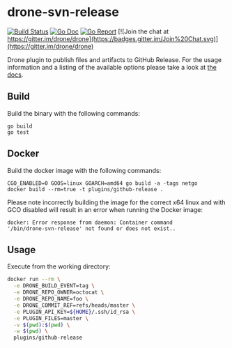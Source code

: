 # drone-svn-release

[![Build Status](http://beta.drone.io/api/badges/crandles/drone-svn-release/status.svg)](http://beta.drone.io/crandles/drone-svn-release)
[![Go Doc](https://godoc.org/github.com/crandles/drone-svn-release?status.svg)](http://godoc.org/github.com/crandles/drone-svn-release)
[![Go Report](https://goreportcard.com/badge/github.com/crandles/drone-svn-release)](https://goreportcard.com/report/github.com/crandles/drone-svn-release)
[![Join the chat at https://gitter.im/drone/drone](https://badges.gitter.im/Join%20Chat.svg)](https://gitter.im/drone/drone)

Drone plugin to publish files and artifacts to GitHub Release. For the usage
information and a listing of the available options please take a look at
[the docs](DOCS.md).

## Build

Build the binary with the following commands:

```
go build
go test
```

## Docker

Build the docker image with the following commands:

```
CGO_ENABLED=0 GOOS=linux GOARCH=amd64 go build -a -tags netgo
docker build --rm=true -t plugins/github-release .
```

Please note incorrectly building the image for the correct x64 linux and with
GCO disabled will result in an error when running the Docker image:

```
docker: Error response from daemon: Container command
'/bin/drone-svn-release' not found or does not exist..
```

## Usage

Execute from the working directory:

```sh
docker run --rm \
  -e DRONE_BUILD_EVENT=tag \
  -e DRONE_REPO_OWNER=octocat \
  -e DRONE_REPO_NAME=foo \
  -e DRONE_COMMIT_REF=refs/heads/master \
  -e PLUGIN_API_KEY=${HOME}/.ssh/id_rsa \
  -e PLUGIN_FILES=master \
  -v $(pwd):$(pwd) \
  -w $(pwd) \
  plugins/github-release
```

